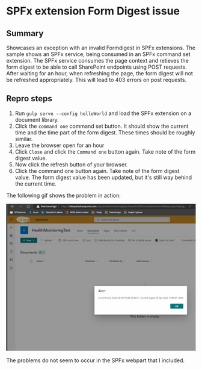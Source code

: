 # SPFx extension Form Digest issue

## Summary
Showcases an exception with an invalid Formdigest in SPFx extensions. The sample shows an SPFx service, being consumed in an SPFx command set extension. The SPFx service consumes the page context and retieves the form digest to be able to call SharePoint endpoints using POST requests. After waiting for an hour, when refreshing the page, the form digest will not be refreshed appropriately. This will lead to 403 errors on post requests.

## Repro steps
1. Run `gulp serve --config helloWorld` and load the SPFx extension on a document library.
2. Click the `command one` command set button. It should show the current time and the time part of the form digest. These times should be roughly similar.
3. Leave the browser open for an hour
4. Click `Close` and click the `Command one` button again. Take note of the form digest value.
5. Now click the refresh button of your browser.
6. Click the command one button again. Take note of the form digest value. The form digest value has been updated, but it's still way behind the current time.

The following gif shows the problem in action:

![](./403-error.gif)


The problems do not seem to occur in the SPFx webpart that I included.